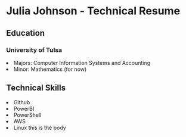 # Julia Johnson - Technical Resume
## Education
### University of Tulsa
 <li>Majors: Computer Information Systems and Accounting 
 <li>Minor: Mathematics (for now)
 
 ## Technical Skills
 <li> Github
 <li> PowerBI
  <li> PowerShell
   <li> AWS
    <li> Linux
<html>
 <title>Julia Johnson</title>
 <body>this is the body </body>
     </html>

